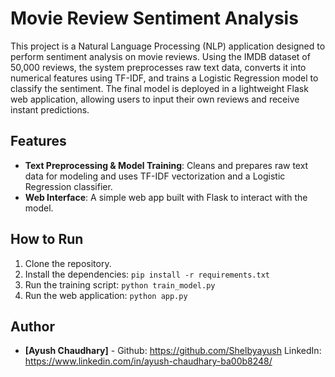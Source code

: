 # Movie Review Sentiment Analysis

This project is a Natural Language Processing (NLP) application designed to perform sentiment analysis on movie reviews. Using the IMDB dataset of 50,000 reviews, the system preprocesses raw text data, converts it into numerical features using TF-IDF, and trains a Logistic Regression model to classify the sentiment. The final model is deployed in a lightweight Flask web application, allowing users to input their own reviews and receive instant predictions.

## Features
- **Text Preprocessing & Model Training**: Cleans and prepares raw text data for modeling and uses TF-IDF vectorization and a Logistic Regression classifier.
- **Web Interface**: A simple web app built with Flask to interact with the model.

## How to Run
1. Clone the repository.
2. Install the dependencies: `pip install -r requirements.txt`
3. Run the training script: `python train_model.py`
4. Run the web application: `python app.py`

## Author
- **[Ayush Chaudhary]** - 
Github: https://github.com/Shelbyayush
LinkedIn: https://www.linkedin.com/in/ayush-chaudhary-ba00b8248/